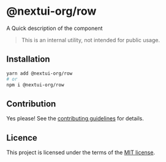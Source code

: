 # @nextui-org/row

A Quick description of the component

> This is an internal utility, not intended for public usage.

## Installation

```sh
yarn add @nextui-org/row
# or
npm i @nextui-org/row
```

## Contribution

Yes please! See the
[contributing guidelines](https://github.com/nextui-org/nextui/blob/master/CONTRIBUTING.md)
for details.

## Licence

This project is licensed under the terms of the
[MIT license](https://github.com/nextui-org/nextui/blob/master/LICENSE).
